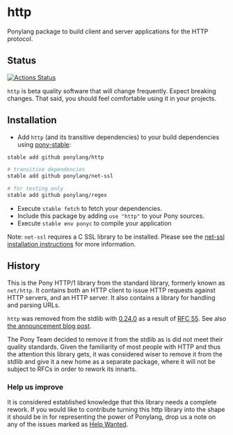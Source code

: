 # http

Ponylang package to build client and server applications for the HTTP protocol.

## Status

[![Actions Status](https://github.com/ponylang/http/workflows/vs-ponyc-latest/badge.svg)](https://github.com/ponylang/http/actions)

`http` is beta quality software that will change frequently. Expect breaking changes. That said, you should feel comfortable using it in your projects.

## Installation

* Add `http` (and its transitive dependencies) to your build dependencies using [pony-stable](https://github.com/ponylang/pony-stable):

```bash
stable add github ponylang/http

# transitive dependencies
stable add github ponylang/net-ssl

# for testing only
stable add github ponylang/regex
```

* Execute `stable fetch` to fetch your dependencies.
* Include this package by adding `use "http"` to your Pony sources.
* Execute `stable env ponyc` to compile your application

Note: `net-ssl` requires a C SSL library to be installed. Please see the [net-ssl installation instructions](https://github.com/ponylang/net-ssl#installation) for more information.

## History

This is the Pony HTTP/1 library from the standard library, formerly known as `net/http`. It contains both an HTTP client to issue HTTP requests against HTTP servers, and an HTTP server. It also contains a library for handling and parsing URLs.

`http` was removed from the stdlib with [0.24.0](https://github.com/ponylang/ponyc/releases/tag/0.24.0) as a result of [RFC 55](https://github.com/ponylang/rfcs/blob/master/text/0055-remove-http-server-from-stdlib.md). See also [the announcement blog post](https://www.ponylang.io/blog/2018/06/0.24.0-released/).

The Pony Team decided to remove it from the stdlib as is did not meet their quality standards. Given the familiarity of most people with HTTP and thus the attention this library gets, it was considered wiser to remove it from the stdlib and give it a new home as a separate package, where it will not be subject to RFCs in order to rework its innarts.

### Help us improve

It is considered established knowledge that this library needs a complete rework. If you would like to contribute turning this http library into the shape it should be in for representing the power of Ponylang, drop us a note on any of the issues marked as [Help Wanted](https://github.com/ponylang/http/labels/help%20wanted).

